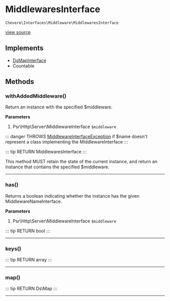# MiddlewaresInterface

`Chevere\Interfaces\Middleware\MiddlewaresInterface`

[view source](https://github.com/chevere/chevere/blob/master/interfaces/Middleware/MiddlewaresInterface.php)

## Implements

- [DsMapInterface](../DataStructures/DsMapInterface.md)
- Countable
## Methods

### withAddedMiddleware()

Return an instance with the specified $middleware.

**Parameters**

1. Psr\Http\Server\MiddlewareInterface `$middleware`

::: danger THROWS
[MiddlewareInterfaceException](./MiddlewareInterfaceException.md)
 if $name doesn't represent a class implementing the MiddlewareInterface
:::

::: tip RETURN
MiddlewaresInterface
:::

This method MUST retain the state of the current instance, and return
an instance that contains the specified $middleware.

---

### has()

Returns a boolean indicating whether the instance has the given MiddlewareNameInterface.

**Parameters**

1. Psr\Http\Server\MiddlewareInterface `$middleware`

::: tip RETURN
bool
:::


---

### keys()

::: tip RETURN
array
:::


---

### map()

::: tip RETURN
Ds\Map
:::


---

